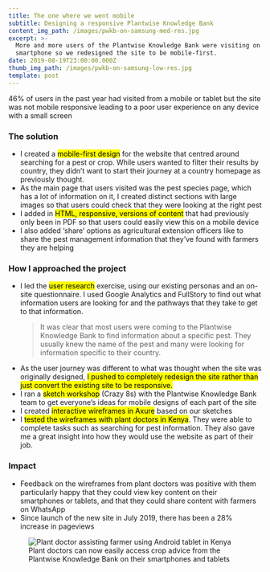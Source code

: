 ```yaml
---
title: The one where we went mobile
subtitle: Designing a responsive Plantwise Knowledge Bank
content_img_path: /images/pwkb-on-samsung-med-res.jpg
excerpt: >-
  More and more users of the Plantwise Knowledge Bank were visiting on a
  smartphone so we redesigned the site to be mobile-first.
date: 2019-08-19T23:00:00.000Z
thumb_img_path: /images/pwkb-on-samsung-low-res.jpg
template: post
---
```

<section class="content case-study-detail">
			<p>46% of users in the past year had visited from a mobile or tablet but the site was not mobile responsive leading to a poor user experience on any device with a small screen</p>
			</section>

<section class="content case-study-detail">
<h3>The solution</h3>
			<ul>
				<li>I created a <mark>mobile-first design</mark> for the website that centred around searching for a pest or crop. While users wanted to filter their results by country, they didn’t want to start their journey at a country homepage as previously thought.</li>
				<li>As the main page that users visited was the pest species page, which has a lot of information on it, I created distinct sections with large images so that users could check that they were looking at the right pest</li>
				<li>I added in <mark>HTML, responsive, versions of content</mark> that had previously only been in PDF so that users could easily view this on a mobile device</li>
				<li>I also added ‘share’ options as agricultural extension officers like to share the pest management information that they’ve found with farmers they are helping</li>
			</ul>
			</section>

<section class="content case-study-detail">
			<h3>How I approached the project</h3>
			<ul>
			<li>I led the <mark>user research</mark> exercise, using our existing personas and an on-site questionnaire. I used Google Analytics and FullStory to find out what information users are looking for and the pathways that they take to get to that information.
</li>
			<blockquote>It was clear that most users were coming to the Plantwise Knowledge Bank to find information about a specific pest. They usually knew the name of the pest and many were looking for information specific to their country.</blockquote>
            <li>As the user journey was different to what was thought when the site was originally designed, <mark>I pushed to completely redesign the site rather than just convert the existing site to be responsive.</mark></li>
			<li>I ran a <mark>sketch workshop</mark> (Crazy 8s) with the Plantwise Knowledge Bank team to get everyone’s ideas for mobile designs of each part of the site</li>
			<li>I created <mark>interactive wireframes in Axure</mark> based on our sketches</li>
			<li>I <mark>tested the wireframes with plant doctors in Kenya</mark>. They were able to complete tasks such as searching for pest information. They also gave me a great insight into how they would use the website as part of their job.
</li>
			</ul>
			</section>

<section class="content case-study-detail">
			<h3>Impact</h3>
			<ul>
				<li>Feedback on the wireframes from plant doctors was positive with them particularly happy that they could view key content on their smartphones or tablets, and that they could share content with farmers on WhatsApp</li>
				<li>Since launch of the new site in July 2019, there has been a 28% increase in pageviews
</li>
			</ul>
			</section>

<figure class="block-image">
  <img src="/images/kenya-tablet-georgemwembe-low-res.jpg" alt="Plant doctor assisting farmer using Android tablet in Kenya"/>
  <figcaption>Plant doctors can now easily access crop advice from the Plantwise Knowledge Bank on their smartphones and tablets</figcaption>
</figure>
